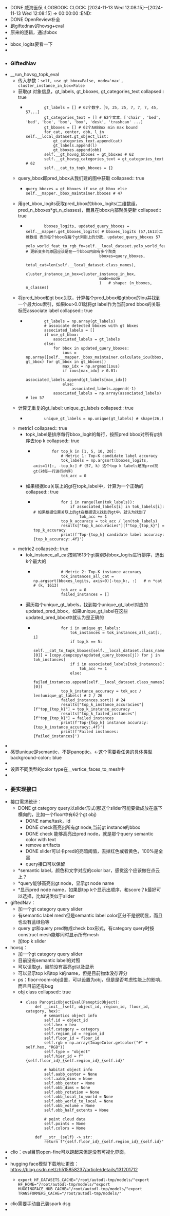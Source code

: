 - DONE 威海医保
  :LOGBOOK:
  CLOCK: [2024-11-13 Wed 12:08:15]--[2024-11-13 Wed 12:08:15] =>  00:00:00
  :END:
- DONE OpenReview补全
- 跑giftednav的hovsg+eval
- 原来的逻辑，通过bbox
-
- bbox_logits要看一下
-
- ### GiftedNav
- __run_hovsg_topk_eval
	- 传入参数：`self, use_gt_bbox=False, mode='max', cluster_instance_in_box=False`
	- 获取gt 对象信息，gt_labels, gt_bboxes, gt_categories_text
	  collapsed:: true
		- ```
		          gt_labels = [] # 62个数字，[9, 25, 25, 7, 7, 7, 45, 57...]
		          gt_categories_text = [] # 62个文本，['chair', 'bed', 'bed', 'box', 'box', 'box', 'desk', 'trashcan' ...]
		          gt_bboxes = [] # 62个AABBox min max bound
		          for cat, center, obb, l in self.__local_dataset.gt_object_list:
		              gt_categories_text.append(cat)
		              gt_labels.append(l)
		              gt_bboxes.append(obb)
		          self.__gt_hovsg_bboxes = gt_bboxes # 62
		          self.__gt_hovsg_categories_text = gt_categories_text # 62
		          self.__cat_to_topk_bboxes = {}
		  ```
	- query_bbox即pred_bbox从我们建的图中获取
	  collapsed:: true
		- ```
		  query_bboxes = gt_bboxes if use_gt_bbox else self.__mapper._bbox_maintainer.bboxes # 47
		  ```
	- 用get_bbox_logits获取pred_bbox的bbox_logits(二维数组，pred_n_bboxes*gt_n_classes)，而且在bbox内部聚类更新
	  collapsed:: true
		- ```
		          bboxes_logits, updated_query_bboxes = self.__mapper.get_bboxes_logits( # bboxes_logits (57,1613)二维数组 表示每个bbox在每个gt列别上的分数, updated_query_bboxes 57
		                                  yolo_world_feat_to_rgb_fn=self.__local_dataset.yolo_world_feat_to_rgb,  # 更新变多的原因应该是在一个bbox内部有多个聚类
		                                  bboxes=query_bboxes,
		                                  total_cat=len(self.__local_dataset.class_names),
		                                  cluster_instance_in_box=cluster_instance_in_box,
		                                  mode=mode
		                                  )   # shape: (n_bboxes, n_classes)
		  ```
	- 将pred_bbox和gt box关联，计算每个pred_bbox和gtbbox的iou并找到一个最大iou索引，如果iou>0.01就将gt label作为当前pred bbox的关联标签associate label
	  collapsed:: true
		- ```
		          gt_labels = np.array(gt_labels)
		          # assoicate detected bboxes with gt bbxes
		          associated_labels = []
		          if use_gt_bbox:
		              associated_labels = gt_labels
		          else:
		              for bbox in updated_query_bboxes:
		                  ious = np.array([self.__mapper._bbox_maintainer.calculate_iou(bbox, gt_bbox) for gt_bbox in gt_bboxes])
		                  max_idx = np.argmax(ious)
		                  if ious[max_idx] > 0.01:
		                      associated_labels.append(gt_labels[max_idx])
		                  else:
		                      associated_labels.append(-1)
		              associated_labels = np.array(associated_labels) # len 57
		  ```
	- 计算无重复的gt_label: unique_gt_labels
	  collapsed:: true
		- ```
		          unique_gt_labels = np.unique(gt_labels) # shape(26,)
		  ```
	- metric1
	  collapsed:: true
		- topk_label是排序每行bbox_logit的每行，按照pred bbox对所有gt排序去top k
		  collapsed:: true
			- ```
			          for top_k in [1, 5, 10, 20]:
			              # Metric 1: Top-K candidate label accuracy
			              tok_labels = np.argsort(bboxes_logits, axis=1)[:, -top_k:] # (57, k) 这个top k labels是按pred找gt(对每一行进行排序)
			              tok_acc = 0
			  ```
		- 如果根据iou关联上的gt在topk_label中，计算为一个正确的
		  collapsed:: true
			- ```
			              for i in range(len(tok_labels)):
			                  if associated_labels[i] in tok_labels[i]: # 如果根据位置关联上的gt在根据语义找到的gt中，就认为找到了
			                      tok_acc += 1
			              top_k_accuracy = tok_acc / len(tok_labels)
			              results["top_k_accuracies"][f"top_{top_k}"] = top_k_accuracy
			              print(f'Top-{top_k} candidate label accuracy: {top_k_accuracy:.4f}')
			  ```
	- metric2
	  collapsed:: true
		- tok_instance_all_cat按照1613个gt类别对bbox_logits进行排序，选出k个最大的
			- ```
			              # Metric 2: Top-K instance accuracy
			              tok_instances_all_cat = np.argsort(bboxes_logits, axis=0)[-top_k:, :]   # n *cat    # (k, 1613)
			              tok_acc = 0
			              failed_instances = []
			  ```
		- 遍历每个unique_gt_labels，找到每个unique_gt_label对应的updated_pred_bbox，如果unique_gt_label在这些updated_pred_bbox中就认为是正确的
			- ```
			              for i in unique_gt_labels:
			                  tok_instances = tok_instances_all_cat[:, i]
			                  if top_k == 5:
			                      self.__cat_to_topk_bboxes[self.__local_dataset.class_names[i][0]] = [copy.deepcopy(updated_query_bboxes[j]) for j in tok_instances]
			                  if i in associated_labels[tok_instances]:
			                      tok_acc += 1
			                  else:
			                      failed_instances.append(self.__local_dataset.class_names[i][0])
			              top_k_instance_accuracy = tok_acc / len(unique_gt_labels) # 2 / 26
			              failed_instances.sort() # 24
			              results["top_k_instance_accuracies"][f"top_{top_k}"] = top_k_instance_accuracy
			              results["top_k_failed_instances"][f"top_{top_k}"] = failed_instances
			              print(f'Top-{top_k} instance accuracy: {top_k_instance_accuracy:.4f}')
			              print(f'Failed instances: {failed_instances}')
			  ```
-
- 感觉unique是semantic，不是panoptic。<-这个需要看任务的具体类型
  background-color:: blue
-
- 设置不同类型的color type在__vertice_faces_to_mesh中
-
- ### 要实现接口
- 接口需求统计：
	- DONE gt category query以slider形式(那这个slider可能要做成放在底下横向的，比如一个floor中有62个gt obj)
		- DONE name/task，id
		- DONE check高亮出所有gt node,当前gt instance的bbox
		- DONE check 能够高亮出pred node，就是那个query semantic color with text
		- remove artifacts
		- DONE slider可以卡pred的亮暗阈值，去掉红色或者黄色，100%是全黑
		- query接口可以保留
	- *semantic label，颜色和文字对应的color bar，感觉这个应该做在点云上？
	- *query能够高亮出gt node，显示gt node name
	- *显示pred node name，如果是top k个显示出顺序，和score？k最好可以选择，比如说类似于slider
- giftedNav：
	- 加一个gt category query slider
	- 有semantic label mesh但是semantic label color区分不是很明显，而且也没有蓝绿色等
	- query gt和query pred做成check box形式，有category query时按construct mesh能够同时显示所有mesh
	- 加top k slider
- hovsg：
	- 加一个gt category query slider
	- 目前没有semantic label的对照
	- 可以读取gt，目前没有高亮gt以及显示
	- 可以显示top k和top k的name，但是目前物体没存评分
	- ps：floor-room-obj设置，可以设置为obj，但是是否考虑性能上的影响，而且目前还有bug
	- obj class
	  collapsed:: true
		- ```
		  class PanopticObjectEval(PanopticObject):
		      def __init__(self, object_id, region_id, floor_id, category, hex):
		          # semantics object info
		          self.id = object_id
		          self.hex = hex
		          self.category = category
		          self.region_id = region_id
		          self.floor_id = floor_id
		          self.rgb = np.array(ImageColor.getcolor("#" + self.hex, "RGB"))
		          self.type = "object"
		          self.hier_id = f"{self.floor_id}_{self.region_id}_{self.id}"
		  
		          # habitat object info
		          self.aabb_center = None
		          self.aabb_dims = None
		          self.obb_center = None
		          self.obb_dims = None
		          self.obb_rotation = None
		          self.obb_local_to_world = None
		          self.obb_world_to_local = None
		          self.obb_volume = None
		          self.obb_half_extents = None
		  
		          # point cloud data
		          self.points = None
		          self.colors = None
		  
		      def __str__(self) -> str:
		          return f"{self.floor_id}_{self.region_id}_{self.id}"
		  ```
- clio：eval目前open-fine可以跑起来但是没有可视化界面，
-
- hugging face模型下载地址更改：https://blog.csdn.net/zh515858237/article/details/131201712
	- ```
	  export HF_DATASETS_CACHE="/root/autodl-tmp/models/"export HF_HOME="/root/autodl-tmp/models/"export HUGGINGFACE_HUB_CACHE="/root/autodl-tmp/models/"export TRANSFORMERS_CACHE="/root/autodl-tmp/models/"
	  ```
- clio需要手动自己装spark dsg
-